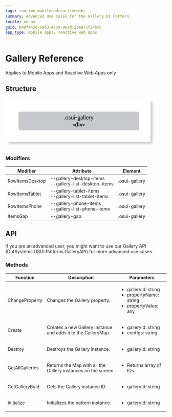 ```yaml
---
tags: runtime-mobileandreactiveweb;  
summary: Advanced Use Cases for the Gallery UI Pattern.
locale: en-us
guid: b48f442d-6ab3-47c9-96ad-2bae75f24bc8
app_type: mobile apps, reactive web apps
---
```


# Gallery Reference

<div class="info" markdown="1">

Applies to Mobile Apps and Reactive Web Apps only

</div>

## Structure

![Gallery Structure](images/gallery-class-diag.png)

### Modifiers

| **Modifier** | **Attribute** | **Element** | 
|---|---|---|  
|RowItemsDesktop|--gallery-desktop-items <br/>--gallery-list-desktop-items|.osui-gallery|  
|RowItemsTablet|--gallery-tablet-items <br/>--gallery-list-tablet-items|.osui-gallery|  
|RowItemsPhone|--gallery-phone-items<br/>--gallery-list-phone-items|.osui-gallery|  
|ItemsGap|--gallery-gap|.osui-gallery|  


## API

If you are an advanced user, you might want to use our Gallery API (OutSystems.OSUI.Patterns.GalleryAPI) for more advanced use cases.

### Methods

| **Function** | **Description** | **Parameters** | 
|---|---|---|
|ChangeProperty|Changes the Gallery property.|<ul><li>galleryId: string </li><li>propertyName: string</li> <li>propertyValue: any</li></ul>|
|Create|Creates a new Gallery instance and adds it to the GalleryMap.|<ul><li>galleryId: string</li> <li>configs: string</li></ul>|
|Destroy|Destroys the Gallery instance.|<ul><li>galleryId: string</li></ul>|
|GetAllGalleries|Returns the Map with all the Gallery instances on the screen.|<ul><li>Returns array of IDs</li></ul>|
|GetGalleryById|Gets the Gallery instance ID.|<ul><li>galleryId: string</li></ul>|
|Initialize|Initializes the pattern instance.|<ul><li>galleryId: string</li></ul>|



